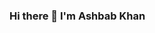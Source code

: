 ### Hi there 👋 I'm Ashbab Khan

<!--
**ashbabkhan2/ashbabkhan2** is a ✨ _special_ ✨ repository because its `README.md` (this file) appears on your GitHub profile.

Here are some ideas to get you started:

- 🔭 I’m a Data Scientist
- 🌱 I’m currently learning MLOps
- 📫 Reach out to me here https://www.linkedin.com/in/ashbabkhan/
- ⚡ I love the domain of AI.
-->

